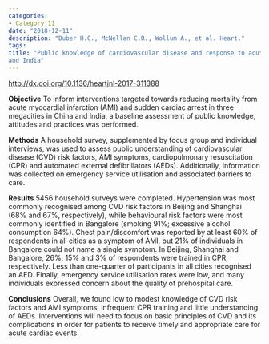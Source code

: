 ```yaml
---
categories:
- Category 11
date: "2018-12-11"
description: "Duber H.C., McNellan C.R., Wollum A., et al. Heart."
tags:
title: "Public knowledge of cardiovascular disease and response to acute cardiac events in three cities in China
and India"
---
```

http://dx.doi.org/10.1136/heartjnl-2017-311388

**Objective**
To inform interventions targeted towards reducing mortality from acute myocardial infarction (AMI) and sudden cardiac arrest in three megacities in China and India, a baseline assessment of public knowledge, attitudes and practices was performed.

**Methods**
A household survey, supplemented by focus group and individual interviews, was used to assess public understanding of cardiovascular disease (CVD) risk factors, AMI symptoms, cardiopulmonary resuscitation (CPR) and automated external defibrillators (AEDs). Additionally, information was collected on emergency service utilisation and associated barriers to care.

**Results**
5456 household surveys were completed. Hypertension was most commonly recognised among CVD risk factors in Beijing and Shanghai (68% and 67%, respectively), while behavioural risk factors were most commonly identified in Bangalore (smoking 91%; excessive alcohol consumption 64%). Chest pain/discomfort was reported by at least 60% of respondents in all cities as a symptom of AMI, but 21% of individuals in Bangalore could not name a single symptom. In Beijing, Shanghai and Bangalore, 26%, 15% and 3% of respondents were trained in CPR, respectively. Less than one-quarter of participants in all cities recognised an AED. Finally, emergency service utilisation rates were low, and many individuals expressed concern about the quality of prehospital care.

**Conclusions** 
Overall, we found low to modest knowledge of CVD risk factors and AMI symptoms, infrequent CPR training and little understanding of AEDs. Interventions will need to focus on basic principles of CVD and its complications in order for patients to receive timely and appropriate care for acute cardiac events.